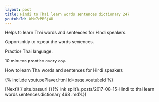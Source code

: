 ```yaml
---
layout: post
title: Hindi to Thai learn words sentences dictionary 247 
youtubeId: WMe7cPBSjWU
---
```

 
 
Helps to learn Thai words and sentences for Hindi speakers.

Opportunitiy to repeat the words sentences. 

Practice Thai language. 
 
10 minutes practice every day. 
 
How to learn Thai words and sentences for Hindi speakers 
 
{% include youtubePlayer.html id=page.youtubeId %}
 
 
[Next]({{ site.baseurl }}{% link  split1/_posts/2017-08-15-Hindi to thai learn words sentences dictionary 468 .md%})
 
